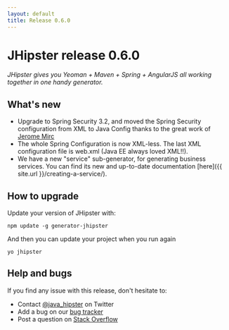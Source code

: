 ```yaml
---
layout: default
title: Release 0.6.0
---
```


JHipster release 0.6.0
==================

*JHipster gives you Yeoman + Maven + Spring + AngularJS all working together in one handy generator.*

What's new
----------

- Upgrade to Spring Security 3.2, and moved the Spring Security configuration from XML to Java Config thanks to the great work of [Jerome Mirc](https://twitter.com/JeromeMirc)
- The whole Spring Configuration is now XML-less. The last XML configuration file is web.xml (Java EE always loved XML!!).
- We have a new "service" sub-generator, for generating business services. You can find its new and up-to-date documentation [here]({{ site.url }}/creating-a-service/).

<!--googleoff: index-->
How to upgrade
------------

Update your version of JHipster with:

```
npm update -g generator-jhipster
```

And then you can update your project when you run again

```
yo jhipster
```

Help and bugs
--------------

If you find any issue with this release, don't hesitate to:

- Contact [@java_hipster](https://twitter.com/java_hipster) on Twitter
- Add a bug on our [bug tracker](https://github.com/jhipster/generator-jhipster/issues?state=open)
- Post a question on [Stack Overflow](http://stackoverflow.com/tags/jhipster/info)
